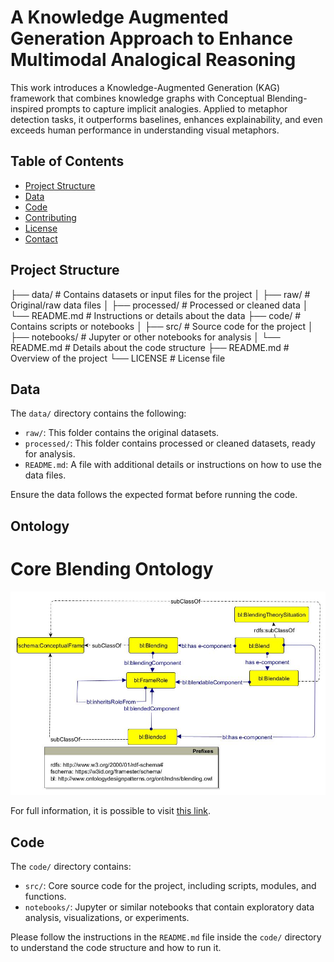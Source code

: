 # A Knowledge Augmented Generation Approach to Enhance Multimodal Analogical Reasoning


This work  introduces a Knowledge-Augmented Generation (KAG) framework that combines knowledge graphs with Conceptual Blending-inspired prompts to capture implicit analogies. Applied to metaphor detection tasks, it outperforms baselines, enhances explainability, and even exceeds human performance in understanding visual metaphors.

## Table of Contents

- [Project Structure](#project-structure)
- [Data](#data)
- [Code](#code)
- [Contributing](#contributing)
- [License](#license)
- [Contact](#contact)

## Project Structure

├── data/ # Contains datasets or input files for the project │ ├── raw/ # Original/raw data files │ ├── processed/ # Processed or cleaned data │ └── README.md # Instructions or details about the data ├── code/ # Contains scripts or notebooks │ ├── src/ # Source code for the project │ ├── notebooks/ # Jupyter or other notebooks for analysis │ └── README.md # Details about the code structure ├── README.md # Overview of the project └── LICENSE # License file


## Data

The `data/` directory contains the following:

- `raw/`: This folder contains the original datasets.
- `processed/`: This folder contains processed or cleaned datasets, ready for analysis.
- `README.md`: A file with additional details or instructions on how to use the data files.

Ensure the data follows the expected format before running the code.

## Ontology

# Core Blending Ontology

![Blending Ontology](blendingontobasic.jpg)

For full information, it is possible to visit [this link]([[https://www.example-link.com](http://www.ontologydesignpatterns.org/ont/mdns/blending.owl)](http://www.ontologydesignpatterns.org/ont/mdns/blending.owl)).



## Code

The `code/` directory contains:

- `src/`: Core source code for the project, including scripts, modules, and functions.
- `notebooks/`: Jupyter or similar notebooks that contain exploratory data analysis, visualizations, or experiments.

Please follow the instructions in the `README.md` file inside the `code/` directory to understand the code structure and how to run it.

